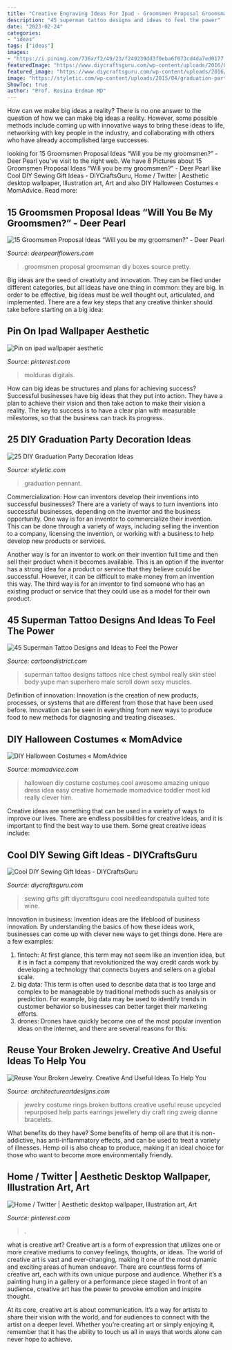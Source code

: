 ```yaml
---
title: "Creative Engraving Ideas For Ipad - Groomsmen Proposal Groomsman Diy Boxes Source Pretty"
description: "45 superman tattoo designs and ideas to feel the power"
date: "2023-02-24"
categories:
- "ideas"
tags: ["ideas"]
images:
- "https://i.pinimg.com/736x/f2/49/23/f249239dd3f0eba6f073cd4da7ed0177.jpg"
featuredImage: "https://www.diycraftsguru.com/wp-content/uploads/2016/03/22-sewing-gifts-featured-image.jpg"
featured_image: "https://www.diycraftsguru.com/wp-content/uploads/2016/03/22-sewing-gifts-featured-image.jpg"
image: "https://styletic.com/wp-content/uploads/2015/04/graduation-party-decor/24-graduation-party-decoration-ideas.jpg"
ShowToc: true
author: "Prof. Rosina Erdman MD"
---
```



How can we make big ideas a reality?
There is no one answer to the question of how we can make big ideas a reality. However, some possible methods include coming up with innovative ways to bring these ideas to life, networking with key people in the industry, and collaborating with others who have already accomplished large successes.

	

		
looking for 15 Groomsmen Proposal Ideas “Will you be my groomsmen?” - Deer Pearl you've visit to the right web. We have 8 Pictures about 15 Groomsmen Proposal Ideas “Will you be my groomsmen?” - Deer Pearl like Cool DIY Sewing Gift Ideas - DIYCraftsGuru, Home / Twitter | Aesthetic desktop wallpaper, Illustration art, Art and also DIY Halloween Costumes « MomAdvice. Read more:
		
    
## 15 Groomsmen Proposal Ideas “Will You Be My Groomsmen?” - Deer Pearl

<img loading=lazy src="https://www.deerpearlflowers.com/wp-content/uploads/2018/05/DIY-Will-you-be-my-groomsman-boxes.jpg" onerror="this.onerror=null;this.src='https://tse1.mm.bing.net/th?id=OIP.KbjNnSeFKpYlwxs9u6JCOgHaLI&amp;pid=15.1';" alt="15 Groomsmen Proposal Ideas “Will you be my groomsmen?” - Deer Pearl">

_Source: deerpearlflowers.com_

>groomsmen proposal groomsman diy boxes source pretty. 

	

Big ideas are the seed of creativity and innovation. They can be filed under different categories, but all ideas have one thing in common: they are big. In order to be effective, big ideas must be well thought out, articulated, and implemented. There are a few key steps that any creative thinker should take before starting on a big idea: 

    
## Pin On Ipad Wallpaper Aesthetic

<img loading=lazy src="https://i.pinimg.com/736x/f2/49/23/f249239dd3f0eba6f073cd4da7ed0177.jpg" onerror="this.onerror=null;this.src='https://tse1.mm.bing.net/th?id=OIP.bL4IzOIfLJYBWn-e0GG-ZwHaNK&amp;pid=15.1';" alt="Pin on ipad wallpaper aesthetic">

_Source: pinterest.com_

>molduras digitais. 

	

How can big ideas be structures and plans for achieving success?
Successful businesses have big ideas that they put into action. They have a plan to achieve their vision and then take action to make their vision a reality. The key to success is to have a clear plan with measurable milestones, so that the business can track its progress.

    
## 25 DIY Graduation Party Decoration Ideas

<img loading=lazy src="https://styletic.com/wp-content/uploads/2015/04/graduation-party-decor/24-graduation-party-decoration-ideas.jpg" onerror="this.onerror=null;this.src='https://tse3.mm.bing.net/th?id=OIP.O8QEuy4zBxmhFDJJMpKrugHaMd&amp;pid=15.1';" alt="25 DIY Graduation Party Decoration Ideas">

_Source: styletic.com_

>graduation pennant. 

	

Commercialization: How can inventors develop their inventions into successful businesses?
There are a variety of ways to turn inventions into successful businesses, depending on the inventor and the business opportunity. 
One way is for an inventor to commercialize their invention. This can be done through a variety of ways, including selling the invention to a company, licensing the invention, or working with a business to help develop new products or services. 

Another way is for an inventor to work on their invention full time and then sell their product when it becomes available. This is an option if the inventor has a strong idea for a product or service that they believe could be successful. However, it can be difficult to make money from an invention this way. 
The third way is for an inventor to find someone who has an existing product or service that they could use as a model for their own product.

    
## 45 Superman Tattoo Designs And Ideas To Feel The Power

<img loading=lazy src="http://www.cartoondistrict.com/wp-content/uploads/2016/10/Superman-Tattoo-Designs-and-Ideas42.jpg" onerror="this.onerror=null;this.src='https://tse1.mm.bing.net/th?id=OIP.Z41-emR1sK5_PncJfxmSFQHaHo&amp;pid=15.1';" alt="45 Superman Tattoo Designs and Ideas to Feel the Power">

_Source: cartoondistrict.com_

>superman tattoo designs tattoos nice chest symbol really skin steel body yupe man superhero male scroll down sexy muscles. 

	

Definition of innovation:
Innovation is the creation of new products, processes, or systems that are different from those that have been used before. Innovation can be seen in everything from new ways to produce food to new methods for diagnosing and treating diseases.

    
## DIY Halloween Costumes « MomAdvice

<img loading=lazy src="http://momadvice.com/blog/wp-content/uploads/2012/10/DIY_Halloween_Costume.jpg" onerror="this.onerror=null;this.src='https://tse2.mm.bing.net/th?id=OIP.UtUGLzRnH2KnMeW85r1RFAHaLN&amp;pid=15.1';" alt="DIY Halloween Costumes « MomAdvice">

_Source: momadvice.com_

>halloween diy costume costumes cool awesome amazing unique dress idea easy creative homemade momadvice toddler most kid really clever him. 

	

Creative ideas are something that can be used in a variety of ways to improve our lives. There are endless possibilities for creative ideas, and it is important to find the best way to use them. Some great creative ideas include:

    
## Cool DIY Sewing Gift Ideas - DIYCraftsGuru

<img loading=lazy src="https://www.diycraftsguru.com/wp-content/uploads/2016/03/22-sewing-gifts-featured-image.jpg" onerror="this.onerror=null;this.src='https://tse1.mm.bing.net/th?id=OIP.vfhigw9q2tY2NQI5j0PXZAHaJ3&amp;pid=15.1';" alt="Cool DIY Sewing Gift Ideas - DIYCraftsGuru">

_Source: diycraftsguru.com_

>sewing gifts gift diycraftsguru cool needleandspatula quilted tote wine. 

	

Innovation in business:
Invention ideas are the lifeblood of business innovation. By understanding the basics of how these ideas work, businesses can come up with clever new ways to get things done. Here are a few examples: 
1. fintech: At first glance, this term may not seem like an invention idea, but it is in fact a company that revolutionized the way credit cards work by developing a technology that connects buyers and sellers on a global scale.
2. big data: This term is often used to describe data that is too large and complex to be manageable by traditional methods such as analysis or prediction. For example, big data may be used to identify trends in customer behavior so businesses can better target their marketing efforts. 
3. drones: Drones have quickly become one of the most popular invention ideas on the internet, and there are several reasons for this.

    
## Reuse Your Broken Jewelry. Creative And Useful Ideas To Help You

<img loading=lazy src="http://www.architectureartdesigns.com/wp-content/uploads/2013/04/ArchitectureArtDesigns-1262-630x472.jpg" onerror="this.onerror=null;this.src='https://tse1.mm.bing.net/th?id=OIP.4xSj7lZlVq1HMwqsclXZgwEgDY&amp;pid=15.1';" alt="Reuse Your Broken Jewelry. Creative And Useful Ideas To Help You">

_Source: architectureartdesigns.com_

>jewelry costume rings broken buttons creative useful reuse upcycled repurposed help parts earrings jewellery diy craft ring zweig dianne bracelets. 

	

What benefits do they have?
Some benefits of hemp oil are that it is non-addictive, has anti-inflammatory effects, and can be used to treat a variety of illnesses. Hemp oil is also cheap to produce, making it an ideal choice for those who want to become more environmentally friendly.

    
## Home / Twitter | Aesthetic Desktop Wallpaper, Illustration Art, Art

<img loading=lazy src="https://i.pinimg.com/736x/96/c5/ff/96c5ff241c2954846f8ef61612aa569d.jpg" onerror="this.onerror=null;this.src='https://tse2.mm.bing.net/th?id=OIP.gYFwRu_eSKdhJgue0LUi3wHaEK&amp;pid=15.1';" alt="Home / Twitter | Aesthetic desktop wallpaper, Illustration art, Art">

_Source: pinterest.com_

>. 

	

what is creative art?
Creative art is a form of expression that utilizes one or more creative mediums to convey feelings, thoughts, or ideas. The world of creative art is vast and ever-changing, making it one of the most dynamic and exciting areas of human endeavor.
There are countless forms of creative art, each with its own unique purpose and audience. Whether it’s a painting hung in a gallery or a performance piece staged in front of an audience, creative art has the power to provoke emotion and inspire thought.

At its core, creative art is about communication. It’s a way for artists to share their vision with the world, and for audiences to connect with the artist on a deeper level. Whether you’re creating art or simply enjoying it, remember that it has the ability to touch us all in ways that words alone can never hope to achieve.

